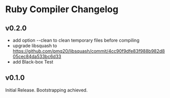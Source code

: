# Ruby Compiler Changelog

## v0.2.0

- add option --clean to clean temporary files before compiling
- upgrade libsquash to https://github.com/pmq20/libsquash/commit/4cc90f9dfe83f988b982d805cec84da533bc6d33
- add Black-box Test

## v0.1.0

Initial Release. Bootstrapping achieved.
